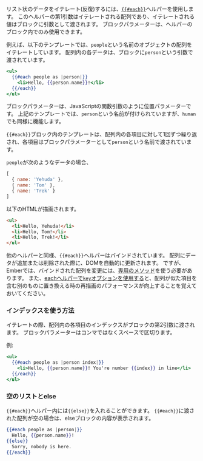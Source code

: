 <!--
To iterate over a list of items, use the
[`{{#each}}`](https://www.emberjs.com/api/ember/2.16/classes/Ember.Templates.helpers/methods/if?anchor=each)
helper. The first argument to this helper is the array to be iterated, and
the value being iterated is yielded as a block param. Block params are only
available inside the block of their helper.
-->

リスト状のデータをイテレート(反復)するには、[`{{#each}}`](https://www.emberjs.com/api/ember/2.16/classes/Ember.Templates.helpers/methods/if?anchor=each)ヘルパーを使用します。
このヘルパーの第1引数はイテレートされる配列であり、イテレートされる値はブロックに引数として渡されます。
ブロックパラメーターは、ヘルパーのブロック内でのみ使用できます。

<!--
For example, this template iterates an array named `people` that contains
objects. Each item in the array is provided as the block param `person`.
-->

例えば、以下のテンプレートでは、`people`という名前のオブジェクトの配列をイテレートしています。
配列内の各データは、ブロックに`person`という引数で渡されています。


```handlebars
<ul>
  {{#each people as |person|}}
    <li>Hello, {{person.name}}!</li>
  {{/each}}
</ul>
```

<!--
Block params, like function arguments in JavaScript, are positional. `person`
is what each item is named in the above template, but `human` would work just
as well.
-->

ブロックパラメーターは、JavaScriptの関数引数のように位置パラメーターです。
上記のテンプレートでは、`person`という名前が付けられていますが、`human`でも同様に機能します。

<!--
The template inside of the `{{#each}}` block will be repeated once for
each item in the array, with the each item set to the `person` block param.
-->

`{{#each}}`ブロック内のテンプレートは、配列内の各項目に対して1回ずつ繰り返され、各項目はブロックパラメーターとして`person`という名前で渡されています。

<!--
Given an input array like:
-->

`people`が次のようなデータの場合、

```js
[
  { name: 'Yehuda' },
  { name: 'Tom' },
  { name: 'Trek' }
]
```

<!--
The above template will render HTML like this:
-->

以下のHTMLが描画されます。


```html
<ul>
  <li>Hello, Yehuda!</li>
  <li>Hello, Tom!</li>
  <li>Hello, Trek!</li>
</ul>
```

<!--
Like other helpers, the `{{#each}}` helper is bound.  If a new item is added to
or removed from the iterated array, the DOM will be updated without having to
write any additional code. That said, Ember requires that you use [special
methods](../../object-model/enumerables/#toc_use-of-observable-methods-and-properties)
to update bound arrays. Also be aware that [using the `key` option with an each
helper](https://www.emberjs.com/api/ember/2.16/classes/Ember.Templates.helpers/methods/if?anchor=each)
can improve re-render performance when an array is replaced with another
containing similar items.
-->

他のヘルパーと同様、`{{#each}}`ヘルパーはバインドされています。
配列にデータが追加または削除された際に、DOMを自動的に更新されます。
ですが、Emberでは、バインドされた配列を変更には、[専用のメソッド](../../object-model/enumerables/#toc_use-of-observable-methods-and-properties)を使う必要があります。
また、[eachヘルパーで`key`オプションを使用する](https://www.emberjs.com/api/ember/2.16/classes/Ember.Templates.helpers/methods/if?anchor=each)と、配列が似た項目を含む別のものに置き換える時の再描画のパフォーマンスが向上することを覚えておいてください。


<!--
### Accessing an item's `index`
-->

### インデックスを使う方法

<!--
During iteration, the index of each item in the array is provided as a second
block param. Block params are space-separated, without commas. For example:
-->

イテレートの際、配列内の各項目のインデックスがブロックの第2引数に渡されます。
ブロックパラメーターはコンマではなくスペースで区切ります。

例:

```handlebars
<ul>
  {{#each people as |person index|}}
    <li>Hello, {{person.name}}! You're number {{index}} in line</li>
  {{/each}}
</ul>
```

### 空のリストとelse

<!--
The [`{{#each}}`](https://www.emberjs.com/api/ember/2.16/classes/Ember.Templates.helpers/methods/if?anchor=each)
helper can have a corresponding `{{else}}`. The contents of this block will
render if the array passed to `{{#each}}` is empty:
-->

`{{#each}}`ヘルパー内には`{{else}}`を入れることができます。
`{{#each}}`に渡された配列が空の場合は、elseブロックの内容が表示されます。

```handlebars
{{#each people as |person|}}
  Hello, {{person.name}}!
{{else}}
  Sorry, nobody is here.
{{/each}}
```
